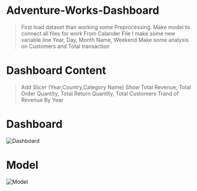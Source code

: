 # Adventure-Works-Dashboard
>First load dataset than working some Preprocessing.
>Make model to connect all files for work
>From Calander File I make some new variable line Year, Day, Month Name, Weekend
>Make some analysis on Customers and Total transaction
# Dashboard Content
>Add Slicer (Year,Country,Category Name)
>Show Total Revenue, Total Order Quantity, Total Return Quantity, Total Customers
>Trand of Revenue By Year
# Dashboard
![Dashboard](https://user-images.githubusercontent.com/46131983/220818143-42fdc179-5218-4d7b-84ef-6e54c8631775.png)
# Model
![Model](https://user-images.githubusercontent.com/46131983/220818217-5d5910ac-fa5a-4b00-83aa-eb17bcefc795.png)
